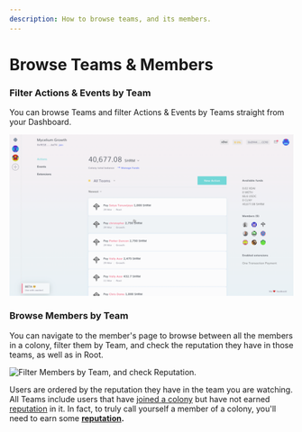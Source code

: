 ```yaml
---
description: How to browse teams, and its members.
---
```


# Browse Teams & Members

### Filter Actions & Events by Team

You can browse Teams and filter Actions & Events by Teams straight from your Dashboard.

![Filter Actions & Events by Team](../.gitbook/assets/BrowseTeams.gif)

### Browse Members by Team

You can navigate to the member's page to browse between all the members in a colony, filter them by Team, and check the reputation they have in those teams, as well as in Root.

![Filter Members by Team, and check Reputation.](../.gitbook/assets/BrowseMembers.gif)

Users are ordered by the reputation they have in the team you are watching. All Teams include users that have [joined a colony](../create-a-colony/join-a-colony.md) but have not earned [reputation](../key-concepts/reputation/) in it. In fact, to truly call yourself a member of a colony, you'll need to earn some [**reputation**](../key-concepts/reputation/)**.**

